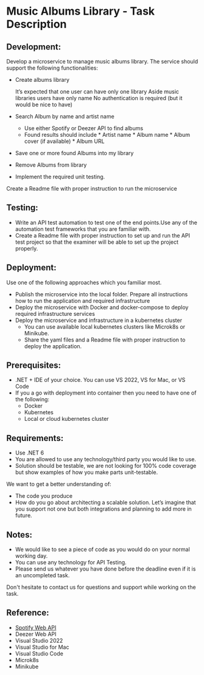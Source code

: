 # Music Albums Library - Task Description
## Development: 
Develop a microservice to manage music albums library. The service should support the following functionalities:
* Create albums library

  It’s expected that one user can have only one library
  Aside music libraries users have only name
  No authentication is required (but it would be nice to have)

* Search Album by name and artist name
    * Use either Spotify or Deezer API to find albums
    * Found results should include
          * Artist name
          * Album name
          * Album cover (if available)
          * Album URL
* Save one or more found Albums into my library
* Remove Albums from library
* Implement the required unit testing.

Create a Readme file with proper instruction to run the microservice


## Testing: 
   * Write an API test automation to test one of the end points.Use any of the automation test frameworks that you are familiar with.
   * Create a Readme file with proper instruction to set up and run the API test project so that the examiner will be able to set up the project properly.

## Deployment: 

Use one of the following approaches which you familiar most.

* Publish the microservice into the local folder. Prepare all instructions how to run the application and required infrastructure
* Deploy the  microservice with Docker and docker-compose to deploy required infrastructure services
* Deploy the microservice and infrastructure  in a kubernetes cluster
  * You can use available local kubernetes clusters like Microk8s or Minikube.
  * Share the yaml files and a Readme file with proper instruction to deploy the application.
      
      
## Prerequisites:
  * .NET + IDE of your choice. You can use VS 2022, VS for Mac, or VS Code
  * If you a go with deployment into container then you need to have one of the following:
      * Docker
      * Kubernetes
      * Local or cloud kubernetes cluster
      
## Requirements:

  * Use .NET 6
  * You are allowed to use any technology/third party you would like to use.
  * Solution should be testable, we are not looking for 100% code coverage but show examples of how you make parts unit-testable.
  
We want to get a better understanding of:

* The code you produce
* How do you go about architecting a scalable solution. Let’s imagine that you support not one but both integrations and planning to add more in future.

## Notes:
* We would like to see a piece of code as you would do on your normal working day.
* You can use any technology for API Testing.
* Please send us whatever you have done before the deadline even if it is an uncompleted task.

Don't hesitate to contact us for questions and support while working on the task.

## Reference:
  * [Spotify Web API](https://myoctocat.com/assets/images/base-octocat.svg)
  * Deezer Web API
  * Visual Studio 2022
  * Visual Studio for Mac
  * Visual Studio Code
  * Microk8s
  * Minikube





